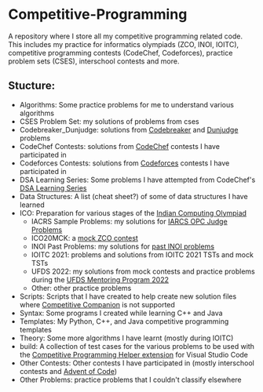 # Competitive-Programming
A repository where I store all my competitive programming related code. This includes my practice for informatics olympiads (ZCO, INOI, IOITC), competitive programming contests (CodeChef, Codeforces), practice problem sets (CSES), interschool contests and more.

## Stucture: <a name = "structure"></a>
 - Algorithms: Some practice problems for me to understand various algorithms
 - CSES Problem Set: my solutions of problems from cses
 - Codebreaker_Dunjudge: solutions from [Codebreaker](https://codebreaker.xyz/) and [Dunjudge](https://dunjudge.me/) problems
 - CodeChef Contests: solutions from [CodeChef](https://www.codechef.com/) contests I have participated in
 - Codeforces Contests: solutions from [Codeforces](https://codeforces.com/) contests I have participated in
 - DSA Learning Series: Some problems I have attempted from CodeChef's [DSA Learning Series](https://www.codechef.com/LEARNDSA/)
 - Data Structures: A list (cheat sheet?) of some of data structures I have learned
 - ICO: Preparation for various stages of the [Indian Computing Olympiad](https://www.iarcs.org.in/inoi/)
	- IACRS Sample Problems: my solutions for [IARCS OPC Judge Problems](https://www.codechef.com/IARCSJUD)
	- ICO20MCK: a [mock ZCO contest](https://www.codechef.com/ICO20MCK)
	- INOI Past Problems: my solutions for [past INOI problems](https://www.codechef.com/INOIPRAC/)
	- IOITC 2021: problems and solutions from IOITC 2021 TSTs and mock TSTs
	- UFDS 2022: my solutions from mock contests and practice problems during the [UFDS Mentoring Program 2022](https://ufds.cc/)
	- Other: other practice problems
 - Scripts: Scripts that I have created to help create new solution files where [Competitive Companion](https://www.google.com/search?q=competitive+companion&oq=competitive+companion&aqs=edge..69i57j0i512l5j69i64.4565j0j1&sourceid=chrome&ie=UTF-8) is not supported
 - Syntax: Some programs I created while learning C++ and Java
 - Templates: My Python, C++, and Java competitive programming templates
 - Theory: Some more algorithms I have learnt (mostly during IOITC)
 - build: A collection of test cases for the various problems to be used with the [Competitive Programming Helper extension](https://marketplace.visualstudio.com/items?itemName=DivyanshuAgrawal.competitive-programming-helper) for Visual Studio Code
 - Other Contests: Other contests I have participated in (mostly interschool contests and [Advent of Code](https://adventofcode.com/))
 - Other Problems: practice problems that I couldn't classify elsewhere
